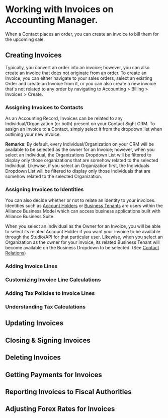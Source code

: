 # Working with Invoices on Accounting Manager.

When a Contact places an order, you can create an invoice to bill them for the upcoming sale. 

## Creating Invoices
Typically, you convert an order into an invoice; however, you can also create an invoice that does not originate from an order. To create an Invoice, you can either navigate to your sales orders, select an existing Order and create an Invoice from it, or you can also create a new invoice that's not related to any order by navigating to Accounting > Billing > Invoices > Create.

### Assigning Invoices to Contacts
As an Accounting Record, Invoices can be related to any Individual/Organization (or both) present on your Contact Sight CRM. To assign an Invoice to a Contact, simply select it from the dropdown list when outlining your new invoice.

**Remarks**: By default, every Individual/Organization on your CRM will be available to be selected as the owner for an Invoice; however, when you select an Individual, the Organizations Dropdown List will be filtered to display only those organizations that are somehow related to the selected Individual. Likewise, if you select an Organization first, the Individuals Dropdown List will be filtered to display only those Individuals that are somehow related to the selected Organization.

### Assigning Invoices to Identities
You can also decide whether or not to relate an identity to your invoices. Identities such as [Account Holders](/Components/Alliance-Passport-Service/Account-Holders.md) or [Business Tenants](/Components/Alliance-Passport-Service/Business-Tenants.md) are users within the Alliance Business Model which can access business applications built with Alliance Business Suite.

When you select an Individual as the Owner for an Invoice, you will be able to select its related Account Holder if you want your invoice to be available through the Studio/API for that particular user. Likewise, when you select an Organization as the owner for your invoice, its related Business Tenant will become available on the Business Dropdown to be selected. (See [Contact Relations](/Modules/Contact-Sight/Contact-Relations.md))


### Adding Invoice Lines

### Customizing Invoice Line Calculations

### Adding Tax Policies to Invoice Lines

### Understanding Tax Calculations

## Updating Invoices

## Closing & Signing Invoices

## Deleting Invoices


## Getting Payments for Invoices


## Reporting Invoices to Fiscal Authorities


## Adjusting Forex Rates for Invoices